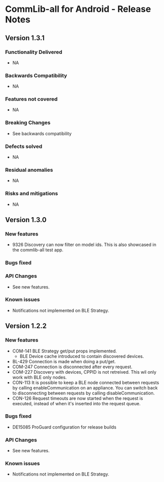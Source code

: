 CommLib-all for Android - Release Notes
=======================================

Version 1.3.1
-------------
### Functionality Delivered
* NA

### Backwards Compatibility
* NA

### Features not covered
* NA

### Breaking Changes
* See backwards compatibility

### Defects solved
* NA

### Residual anomalies
* NA

### Risks and mitigations
* NA

Version 1.3.0
-------------

### New features
* 9326 Discovery can now filter on model ids. This is also showcased in the commlib-all test app.

### Bugs fixed

### API Changes
* See new features.

### Known issues
* Notifications not implemented on BLE Strategy.

Version 1.2.2
-------------

### New features
* COM-141 BLE Strategy get/put props implemented.
    - BLE Device cache introduced to contain discovered devices.
* BL-429 Connection is made when doing a put/get.
* COM-247 Connection is disconnected after every request.
* COM-227 Discovery with devices, CPPID is not retreived.
    This wil only work with BLE only nodes.
* CON-113 It is possible to keep a BLE node connected between requests
    by calling enableCommunication on an appliance. You can switch back
    to disconnecting between requests by calling disableCommunication.
* CON-126 Request timeouts are now started when the request is executed, instead of when it's inserted into the request queue.

### Bugs fixed
* DE15085 ProGuard configuration for release builds

### API Changes
* See new features.

### Known issues
* Notifications not implemented on BLE Strategy.

